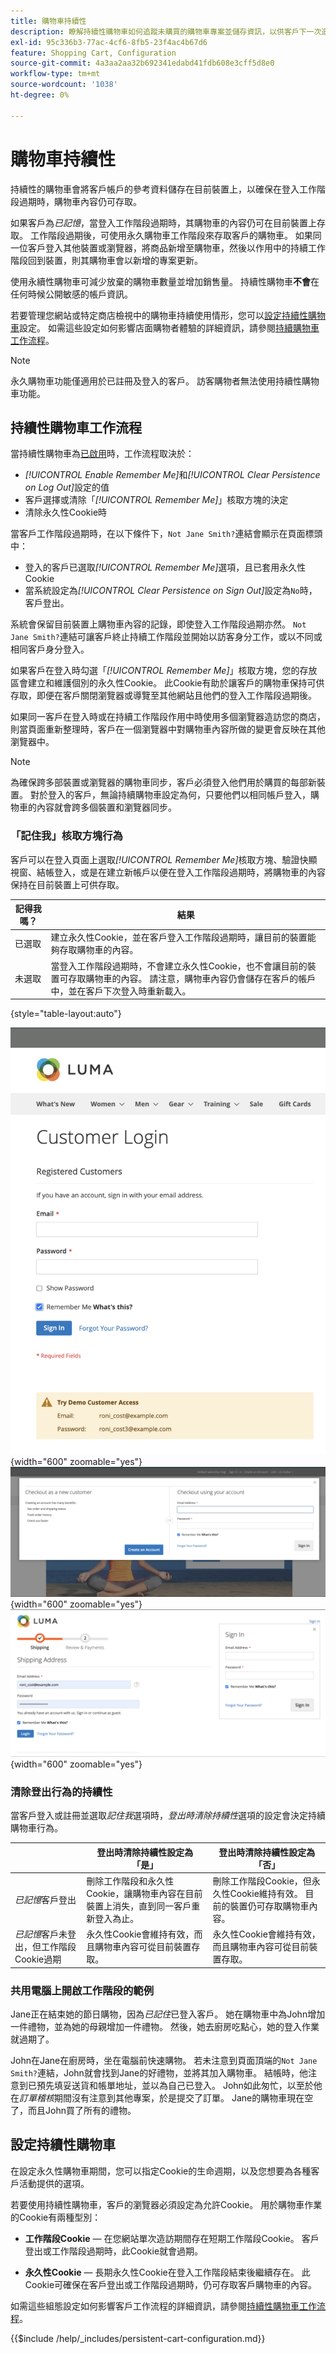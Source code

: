 ```yaml
---
title: 購物車持續性
description: 瞭解持續性購物車如何追蹤未購買的購物車專案並儲存資訊，以供客戶下一次造訪。
exl-id: 95c336b3-77ac-4cf6-8fb5-23f4ac4b67d6
feature: Shopping Cart, Configuration
source-git-commit: 4a3aa2aa32b692341edabd41fdb608e3cff5d8e0
workflow-type: tm+mt
source-wordcount: '1038'
ht-degree: 0%

---
```


# 購物車持續性

持續性的購物車會將客戶帳戶的參考資料儲存在目前裝置上，以確保在登入工作階段過期時，購物車內容仍可存取。

如果客戶為&#x200B;_已記憶_，當登入工作階段過期時，其購物車的內容仍可在目前裝置上存取。 工作階段過期後，可使用永久購物車工作階段來存取客戶的購物車。 如果同一位客戶登入其他裝置或瀏覽器，將商品新增至購物車，然後以作用中的持續工作階段回到裝置，則其購物車會以新增的專案更新。

使用永續性購物車可減少放棄的購物車數量並增加銷售量。 持續性購物車&#x200B;**不會**&#x200B;在任何時候公開敏感的帳戶資訊。

若要管理您網站或特定商店檢視中的購物車持續使用情形，您可以[設定持續性購物車](#configure-a-persistent-cart)設定。 如需這些設定如何影響店面購物者體驗的詳細資訊，請參閱[持續購物車工作流程](#persistent-cart-workflow)。

>[!NOTE]
>
>永久購物車功能僅適用於已註冊及登入的客戶。 訪客購物者無法使用持續性購物車功能。

## 持續性購物車工作流程

當持續性購物車為[已啟用](#configure-a-persistent-cart)時，工作流程取決於：

- _[!UICONTROL Enable Remember Me]_&#x200B;和&#x200B;_[!UICONTROL Clear Persistence on Log Out]_&#x200B;設定的值
- 客戶選擇或清除「_[!UICONTROL Remember Me]_」核取方塊的決定
- 清除永久性Cookie時

當客戶工作階段過期時，在以下條件下，`Not Jane Smith?`連結會顯示在頁面標頭中：
- 登入的客戶已選取&#x200B;_[!UICONTROL Remember Me]_&#x200B;選項，且已套用永久性Cookie
- 當系統設定為&#x200B;_[!UICONTROL Clear Persistence on Sign Out]_&#x200B;設定為`No`時，客戶登出。

系統會保留目前裝置上購物車內容的記錄，即使登入工作階段過期亦然。 `Not Jane Smith?`連結可讓客戶終止持續工作階段並開始以訪客身分工作，或以不同或相同客戶身分登入。

如果客戶在登入時勾選「_[!UICONTROL Remember Me]_」核取方塊，您的存放區會建立和維護個別的永久性Cookie。 此Cookie有助於讓客戶的購物車保持可供存取，即便在客戶關閉瀏覽器或導覽至其他網站且他們的登入工作階段過期後。

如果同一客戶在登入時或在持續工作階段作用中時使用多個瀏覽器造訪您的商店，則當頁面重新整理時，客戶在一個瀏覽器中對購物車內容所做的變更會反映在其他瀏覽器中。

>[!NOTE]
>
>為確保跨多部裝置或瀏覽器的購物車同步，客戶必須登入他們用於購買的每部新裝置。 對於登入的客戶，無論持續購物車設定為何，只要他們以相同帳戶登入，購物車的內容就會跨多個裝置和瀏覽器同步。

### 「記住我」核取方塊行為

客戶可以在登入頁面上選取&#x200B;_[!UICONTROL Remember Me]_&#x200B;核取方塊、驗證快顯視窗、結帳登入，或是在建立新帳戶以便在登入工作階段過期時，將購物車的內容保持在目前裝置上可供存取。

| 記得我嗎？ | 結果 |
| ------------ |  ------ |
| 已選取 | 建立永久性Cookie，並在客戶登入工作階段過期時，讓目前的裝置能夠存取購物車的內容。 |
| 未選取 | 當登入工作階段過期時，不會建立永久性Cookie，也不會讓目前的裝置可存取購物車的內容。 請注意，購物車內容仍會儲存在客戶的帳戶中，並在客戶下次登入時重新載入。 |

{style="table-layout:auto"}

![記住我的客戶登入](./assets/remember-me-customer-login.png){width="600" zoomable="yes"}
![記住我的驗證快顯視窗](./assets/remember-me-authentication-pop-up.png){width="600" zoomable="yes"}
![記住我的簽出登入資訊](./assets/remember-me-checkout-sign-ins.png){width="600" zoomable="yes"}

### 清除登出行為的持續性

當客戶登入或註冊並選取&#x200B;_記住我_&#x200B;選項時，_登出時清除持續性_&#x200B;選項的設定會決定持續購物車行為。

|  | 登出時清除持續性設定為「是」 | 登出時清除持續性設定為「否」 |
| ------ | ------ | ------ |
| _已記憶_&#x200B;客戶登出 | 刪除工作階段和永久性Cookie，讓購物車內容在目前裝置上消失，直到同一客戶重新登入為止。 | 刪除工作階段Cookie，但永久性Cookie維持有效。 目前的裝置仍可存取購物車內容。 |
| _已記憶_&#x200B;客戶未登出，但工作階段Cookie過期 | 永久性Cookie會維持有效，而且購物車內容可從目前裝置存取。 | 永久性Cookie會維持有效，而且購物車內容可從目前裝置存取。 |

### 共用電腦上開啟工作階段的範例

Jane正在結束她的節日購物，因為&#x200B;_已記住_&#x200B;已登入客戶。 她在購物車中為John增加一件禮物，並為她的母親增加一件禮物。 然後，她去廚房吃點心，她的登入作業就過期了。

John在Jane在廚房時，坐在電腦前快速購物。 若未注意到頁面頂端的`Not Jane Smith?`連結，John就會找到Jane的好禮物，並將其加入購物車。 結帳時，他注意到已預先填妥送貨和帳單地址，並以為自己已登入。 John如此匆忙，以至於他在&#x200B;_訂單稽核_&#x200B;期間沒有注意到其他專案，於是提交了訂單。 Jane的購物車現在空了，而且John買了所有的禮物。

## 設定持續性購物車

在設定永久性購物車期間，您可以指定Cookie的生命週期，以及您想要為各種客戶活動提供的選項。

若要使用持續性購物車，客戶的瀏覽器必須設定為允許Cookie。 用於購物車作業的Cookie有兩種型別：

- **工作階段Cookie** — 在您網站單次造訪期間存在短期工作階段Cookie。 客戶登出或工作階段過期時，此Cookie就會過期。

- **永久性Cookie** — 長期永久性Cookie在登入工作階段結束後繼續存在。 此Cookie可確保在客戶登出或工作階段過期時，仍可存取客戶購物車的內容。

如需這些組態設定如何影響客戶工作流程的詳細資訊，請參閱[持續性購物車工作流程](#persistent-cart-workflow)。

{{$include /help/_includes/persistent-cart-configuration.md}}

<!-- Last updated from includes: 2024-10-31 10:02:14 -->
